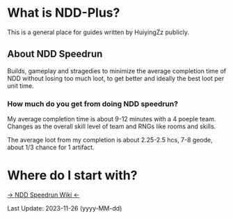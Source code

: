 # What is NDD-Plus?
This is a general place for guides written by HuiyingZz publicly.

## About NDD Speedrun

Builds, gameplay and stragedies to minimize the average completion time of NDD without losing too much loot, to get better and ideally the best loot per unit time.

### How much do you get from doing NDD speedrun?

My average completion time is about 9-12 minutes with a 4 poeple team. Changes as the overall skill level of team and RNGs like rooms and skills.

The average loot from my completion is about 2.25-2.5 hcs, 7-8 geode, about 1/3 chance for 1 artifact.

# Where do I start with?

[-> NDD Speedrun Wiki <-](https://github.com/HuiyingZz/NDDPlus/wiki/NDD-Speedrun)

Last Update: 2023-11-26 (yyyy-MM-dd)
